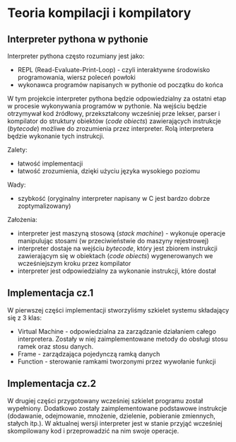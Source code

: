 # Teoria kompilacji i kompilatory
## Interpreter pythona w pythonie

Interpreter pythona często rozumiany jest jako:
  - REPL (Read-Evaluate-Print-Loop) - czyli interaktywne środowisko programowania, wiersz poleceń powłoki
  - wykonawca programów napisanych w pythonie od początku do końca 
  
W tym projekcie interpreter pythona będzie odpowiedzialny za ostatni etap w procesie wykonywania programów w pythonie. Na wejściu będzie otrzymywał kod źródłowy, przekształcony wcześniej prze lekser, parser i kompilator do struktury obiektów (*code obiects*) zawierających instrukcje (*bytecode*) możliwe do zrozumienia przez interpreter. Rolą interpretera będzie wykonanie tych instrukcji.

Zalety:
 - łatwość implementacji 
 - łatwość zrozumienia, dzięki użyciu języka wysokiego poziomu 

Wady:
- szybkość (oryginalny interpreter napisany w C jest bardzo dobrze zoptymalizowany)

Założenia:
- interpreter jest maszyną stosową (*stack machine*) - wykonuje operacje manipulując stosami (w przeciwieństwie do maszyny rejestrowej)
- interpreter dostaje na wejściu *bytecode*, który jest zbiorem instrukcji zawierającym się w obiektach (*code obiects*) wygenerowanych we wcześniejszym kroku przez kompilator
- interpreter jest odpowiedzialny za wykonanie instrukcji, które dostał

## Implementacja cz.1
W pierwszej części implementacji stworzyliśmy szkielet systemu składający się z 3 klas:
  - Virtual Machine - odpowiedzialna za zarządzanie działaniem całego interpretera. Zostały w niej zaimplementowane metody do obsługi stosu ramek oraz stosu danych. 
  - Frame - zarządzająca pojedynczą ramką danych
  - Function - sterowanie ramkami tworzonymi przez wywołanie funkcji
  
## Implementacja cz.2
W drugiej części przygotowany wcześniej szkielet programu został wypełniony. Dodatkowo zostały zaimplementowane podstawowe instrukcje (dodawanie, odejmowanie, mnożenie, dzielenie, pobieranie zmiennych, stałych itp.). W aktualnej wersji interpreter jest w stanie przyjąć wcześniej skompilowany kod i przeprowadzić na nim swoje operacje. 
